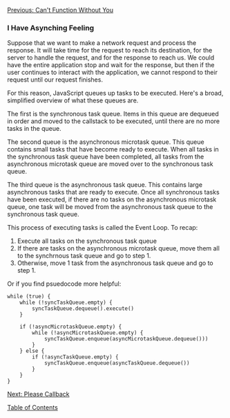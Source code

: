 [Previous: Can't Function Without You](11-functions.md)

### I Have Asynching Feeling 
Suppose that we want to make a network request and process the response. It will take time for the request to reach its destination, for the server to handle the request, and for the response to reach us. We could have the entire application stop and wait for the response, but then if the user continues to interact with the application, we cannot respond to their request until our request finishes.

For this reason, JavaScript queues up tasks to be executed. Here's a broad, simplified overview of what these queues are.

The first is the synchronous task queue. Items in this queue are dequeued in order and moved to the callstack to be executed, until there are no more tasks in the queue.

The second queue is the asynchronous microtask queue. This queue contains small tasks that have become ready to execute. When all tasks in the synchronous task queue have been completed, all tasks from the asynchronous microtask queue are moved over to the synchronous task queue.

The third queue is the asynchronous task queue. This contains large asynchronous tasks that are ready to execute. Once all synchronous tasks have been executed, if there are no tasks on the asynchronous microtask queue, one task will be moved from the asynchronous task queue to the synchronous task queue.

This process of executing tasks is called the Event Loop. To recap:
1. Execute all tasks on the synchronous task queue
2. If there are tasks on the asynchronous microtask queue, move them all to the synchrnous task queue and go to step 1.
3. Otherwise, move 1 task from the asynchronous task queue and go to step 1.

Or if you find psuedocode more helpful:
```
while (true) {
    while (!syncTaskQueue.empty) {
        syncTaskQueue.dequeue().execute()
    }

    if (!asyncMicrotaskQueue.empty) {
        while (!asyncMicrotaskQueue.empty) {
            syncTaskQueue.enqueue(asyncMicrotaskQueue.dequeue()))
        }
    } else {
        if (!asyncTaskQueue.empty) {
            syncTaskQueue.enqueue(asyncTaskQueue.dequeue())
        }
    }
}

```

[Next: Please Callback](13-callbacks.md)

[Table of Contents](0-intro.md)
